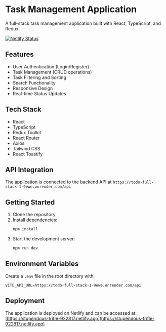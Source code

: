 # Task Management Application

A full-stack task management application built with React, TypeScript, and Redux.

[![Netlify Status](https://api.netlify.com/api/v1/badges/d1cc810c-e4a1-4999-8c7f-6a786223c30c/deploy-status)](https://app.netlify.com/projects/stupendous-trifle-922817/deploys)

## Features

- User Authentication (Login/Register)
- Task Management (CRUD operations)
- Task Filtering and Sorting
- Search Functionality
- Responsive Design
- Real-time Status Updates

## Tech Stack

- React
- TypeScript
- Redux Toolkit
- React Router
- Axios
- Tailwind CSS
- React Toastify

## API Integration

The application is connected to the backend API at `https://todo-full-stack-1-9ewe.onrender.com/api`

## Getting Started

1. Clone the repository
2. Install dependencies:
   ```bash
   npm install
   ```
3. Start the development server:
   ```bash
   npm run dev
   ```

## Environment Variables

Create a `.env` file in the root directory with:
```
VITE_API_URL=https://todo-full-stack-1-9ewe.onrender.com/api
```

## Deployment

The application is deployed on Netlify and can be accessed at: [https://stupendous-trifle-922817.netlify.app](https://stupendous-trifle-922817.netlify.app) 